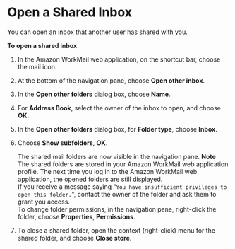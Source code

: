 # Open a Shared Inbox<a name="open_shared_inbox"></a>

You can open an inbox that another user has shared with you\.

**To open a shared inbox**

1. In the Amazon WorkMail web application, on the shortcut bar, choose the mail icon\.

1. At the bottom of the navigation pane, choose **Open other inbox**\.

1. In the **Open other folders** dialog box, choose **Name**\.

1. For **Address Book**, select the owner of the inbox to open, and choose **OK**\.

1. In the **Open other folders** dialog box, for **Folder type**, choose **Inbox**\.

1. Choose **Show subfolders**, **OK**\.

   The shared mail folders are now visible in the navigation pane\.
**Note**  
The shared folders are stored in your Amazon WorkMail web application profile\. The next time you log in to the Amazon WorkMail web application, the opened folders are still displayed\.  
If you receive a message saying "`You have insufficient privileges to open this folder.`", contact the owner of the folder and ask them to grant you access\.  
To change folder permissions, in the navigation pane, right\-click the folder, choose **Properties**, **Permissions**\.

1. To close a shared folder, open the context \(right\-click\) menu for the shared folder, and choose **Close store**\.